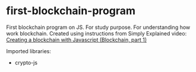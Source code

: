 # first-blockchain-program
First blockchain program on JS. For study purpose. For understanding how work blockchain. Created using instructions from Simply Explained video:
<br>
[Creating a blockchain with Javascript (Blockchain, part 1)](https://www.youtube.com/watch?v=zVqczFZr124&list=WL&index=6&t=0s)

Imported libraries:
* crypto-js
